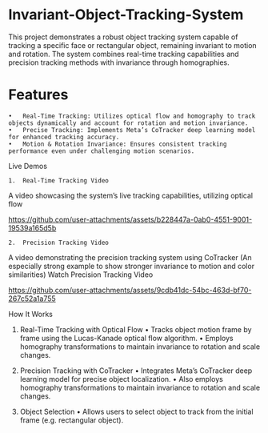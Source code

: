 # Invariant-Object-Tracking-System

This project demonstrates a robust object tracking system capable of tracking a specific face or rectangular object, remaining invariant to motion and rotation. The system combines real-time tracking capabilities and precision tracking methods with invariance through homographies.

# Features
	•	Real-Time Tracking: Utilizes optical flow and homography to track objects dynamically and account for rotation and motion invariance.
	•	Precise Tracking: Implements Meta’s CoTracker deep learning model for enhanced tracking accuracy.
	•	Motion & Rotation Invariance: Ensures consistent tracking performance even under challenging motion scenarios.

 Live Demos
 
	1.	Real-Time Tracking Video
A video showcasing the system’s live tracking capabilities, utilizing optical flow



https://github.com/user-attachments/assets/b228447a-0ab0-4551-9001-19539a165d5b


	2.	Precision Tracking Video
A video demonstrating the precision tracking system using CoTracker 
(An especially strong example to show stronger invariance to motion and color similarities)
Watch Precision Tracking Video

https://github.com/user-attachments/assets/9cdb41dc-54bc-463d-bf70-267c52a1a755



How It Works

1. Real-Time Tracking with Optical Flow
	•	Tracks object motion frame by frame using the Lucas-Kanade optical flow algorithm.
	•	Employs homography transformations to maintain invariance to rotation and scale changes.

2. Precision Tracking with CoTracker
	•	Integrates Meta’s CoTracker deep learning model for precise object localization.
	•	Also employs homography transformations to maintain invariance to rotation and scale changes.

3. Object Selection
	•	Allows users to select object to track from the initial frame (e.g. rectangular object).


